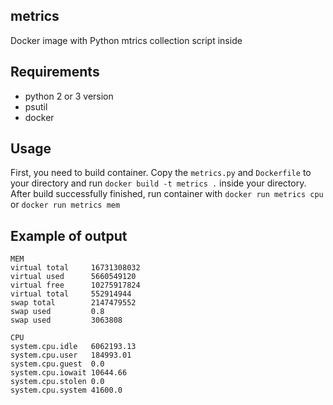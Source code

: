 ## metrics 
Docker image with Python mtrics collection script inside


## Requirements
* python 2 or 3 version
* psutil
* docker

## Usage
First, you need to build container. Copy the ```metrics.py``` and ```Dockerfile``` to your directory and run
```docker build -t metrics .```  inside your directory.
After build successfully finished, run container with ```docker run metrics cpu```  or  ```docker run metrics mem```


## Example of output
```
MEM
virtual total     16731308032
virtual used      5660549120
virtual free      10275917824
virtual total     552914944
swap total        2147479552
swap used         0.8
swap used         3063808
```

```
CPU
system.cpu.idle   6062193.13
system.cpu.user   184993.01
system.cpu.guest  0.0
system.cpu.iowait 10644.66
system.cpu.stolen 0.0
system.cpu.system 41600.0
```
